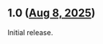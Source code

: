 ## 1.0 ([Aug 8, 2025](https://github.com/ramensoftware/windhawk-mods/blob/8a1dacf7d8056396f8ffab60509942a8e9817a6d/mods/classic-explorer-dragdrop-lite.wh.cpp))

Initial release.
